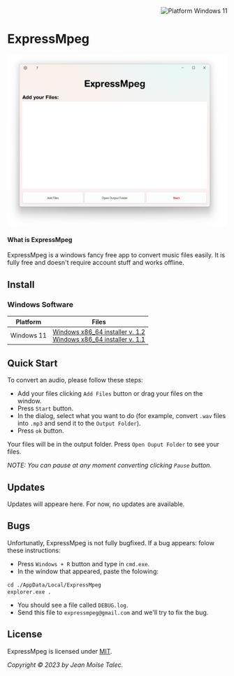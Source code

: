 <p align="right">
  <a style="text-decoration:none">
    <img src="https://img.shields.io/badge/Platform-Windows%2011-blue?logo=windows%2011&logoColor=40c7ff" alt="Platform Windows 11"/>
  </a>
</p>

# ExpressMpeg
![Cover](./main-window.png)
#### What is ExpressMpeg
ExpressMpeg is a windows fancy free app to convert music files easily. 
It is fully free and doesn't require account stuff and works offline.

## Install

### Windows Software
|Platform  | Files                                          |
|--------  | ------                                         |
|Windows 11| [Windows x86_64 installer v. 1.2](./installer/win_x86_64_(1_1).exe)<br>[Windows x86_64 installer v. 1.1](./installer/win_x86_64_(1_1).exe)|

## Quick Start
To convert an audio, please follow these steps:
-  Add your files clicking `Add Files` button or drag your files on the window.
- Press `Start` button.
- In the dialog, select what you want to do (for example, convert `.wav` files into `.mp3` and send it to the `Output Folder`).
- Press `ok` button.

Your files will be in the output folder.
Press `Open Ouput Folder` to see your files.

*NOTE: You can pause at any moment converting clicking `Pause` button.*

## Updates

Updates will appeare here.
For now, no updates are available.

## Bugs
Unfortunatly, ExpressMpeg is not fully bugfixed. If a bug appears: folow these instructions:

- Press `Windows + R` button and type in `cmd.exe`.
- In the window that appeared, paste the folowing: 
``` batch
cd ./AppData/Local/ExpressMpeg
explorer.exe .
```
- You should see a file called `DEBUG.log`.
- Send this file to `expressmpeg@gmail.com` and we'll try to fix the bug.


## License
ExpressMpeg is licensed under [MIT](./LICENSE).

*Copyright © 2023 by Jean Moïse Talec.*
